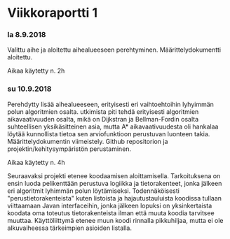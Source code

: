 # Viikkoraportti 1

### la 8.9.2018
Valittu aihe ja aloitettu aihealueeseen perehtyminen. Määrittelydokumentti aloitettu. 

Aikaa käytetty n. 2h

### su 10.9.2018
Perehdytty lisää aihealueeseen, erityisesti eri vaihtoehtoihin lyhyimmän polun algoritmien osalta. 
utkimista piti tehdä erityisesti algoritmien aikavaativuuden osalta, mikä on Dijkstran ja Bellman-Fordin osalta suhteellisen yksikäsitteinen asia, mutta A* aikavaativuudesta oli hankalaa löytää kunnollista tietoa sen arviofunktioon perustuvan luonteen takia. 
Määrittelydokumentin viimeistely.
Github repositorion ja projektin/kehitysympäristön perustaminen. 

Aikaa käytetty n. 4h

Seuraavaksi projekti etenee koodaamisen aloittamisella. Tarkoituksena on ensin luoda pelikenttään perustuva logiikka ja tietorakenteet, jonka jälkeen eri algoritmit lyhimmän polun löytämiseksi.
Todennäköisesti "perustietorakenteista" kuten listoista ja hajautustauluista koodissa tullaan viittaamaan Javan interfaceihin, jonka jälkeen lopuksi on yksinkertaista koodata oma toteutus tietorakenteista ilman että muuta koodia tarvitsee muuttaa. 
Käyttöliittymä etenee muun koodi rinnalla pikkuhiljaa, mutta ei ole alkuvaiheessa tärkeimpien asioiden listalla. 
